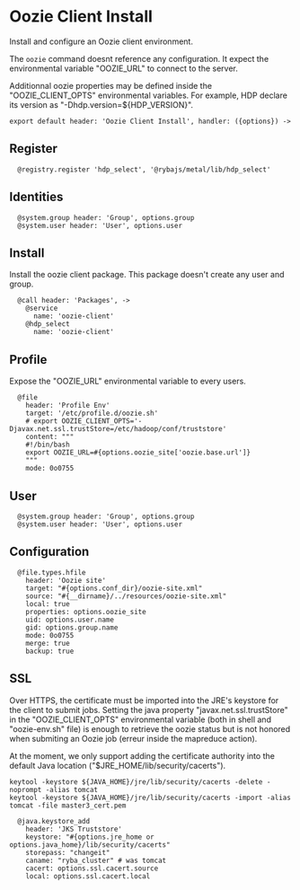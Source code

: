 
# Oozie Client Install

Install and configure an Oozie client environment.

The `oozie` command doesnt reference any configuration. It expect the
environmental variable "OOZIE_URL" to connect to the server.

Additionnal oozie properties may be defined inside the "OOZIE_CLIENT_OPTS"
environmental variables. For example, HDP declare its version as
"-Dhdp.version=${HDP_VERSION}".

    export default header: 'Oozie Client Install', handler: ({options}) ->

## Register

      @registry.register 'hdp_select', '@rybajs/metal/lib/hdp_select'
      
## Identities

      @system.group header: 'Group', options.group
      @system.user header: 'User', options.user

## Install

Install the oozie client package. This package doesn't create any user and group.

      @call header: 'Packages', ->
        @service
          name: 'oozie-client'
        @hdp_select
          name: 'oozie-client'

## Profile

Expose the "OOZIE_URL" environmental variable to every users.

      @file
        header: 'Profile Env'
        target: '/etc/profile.d/oozie.sh'
        # export OOZIE_CLIENT_OPTS='-Djavax.net.ssl.trustStore=/etc/hadoop/conf/truststore'
        content: """
        #!/bin/bash
        export OOZIE_URL=#{options.oozie_site['oozie.base.url']}
        """
        mode: 0o0755

## User

      @system.group header: 'Group', options.group
      @system.user header: 'User', options.user

## Configuration

      @file.types.hfile
        header: 'Oozie site'
        target: "#{options.conf_dir}/oozie-site.xml"
        source: "#{__dirname}/../resources/oozie-site.xml"
        local: true
        properties: options.oozie_site
        uid: options.user.name
        gid: options.group.name
        mode: 0o0755
        merge: true
        backup: true

## SSL

Over HTTPS, the certificate must be imported into the JRE's keystore for the
client to submit jobs. Setting the java property "javax.net.ssl.trustStore"
in the "OOZIE_CLIENT_OPTS" environmental variable (both in shell and
"oozie-env.sh" file) is enough to retrieve the oozie status but is not honored
when submiting an Oozie job (erreur inside the mapreduce action).

At the moment, we only support adding the certificate authority into the default
Java location ("$JRE_HOME/lib/security/cacerts").

```
keytool -keystore ${JAVA_HOME}/jre/lib/security/cacerts -delete -noprompt -alias tomcat
keytool -keystore ${JAVA_HOME}/jre/lib/security/cacerts -import -alias tomcat -file master3_cert.pem
```

      @java.keystore_add
        header: 'JKS Truststore'
        keystore: "#{options.jre_home or options.java_home}/lib/security/cacerts"
        storepass: "changeit"
        caname: "ryba_cluster" # was tomcat
        cacert: options.ssl.cacert.source
        local: options.ssl.cacert.local
